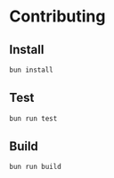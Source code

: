 # Contributing

## Install

```bash
bun install
```

## Test

```bash
bun run test
```

## Build

```bash
bun run build
```

